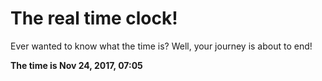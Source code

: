 # The real time clock!

Ever wanted to know what the time is? Well, your journey is about to end!

**The time is Nov 24, 2017, 07:05**